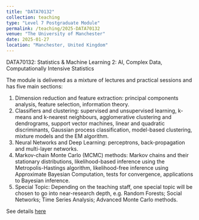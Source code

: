 ```yaml
---
title: "DATA70132"
collection: teaching
type: "Level 7 Postgraduate Module"
permalink: /teaching/2025-DATA70132
venue: "The University of Manchester"
date: 2025-01-27
location: "Manchester, United Kingdom"
---
```


DATA70132: Statistics & Machine Learning 2: AI, Complex Data, Computationally Intensive Statistics

The module is delivered as a mixture of lectures and practical sessions and has five main sections:

1. Dimension reduction and feature extraction: principal components analysis, feature selection, information theory.
2. Classifiers and clustering: supervised and unsupervised learning, k-means and k-nearest neighbours, agglomerative clustering and dendrograms, support vector machines, linear and quadratic discriminants, Gaussian process classification, model-based clustering, mixture models and the EM algorithm.
3. Neural Networks and Deep Learning: perceptrons, back-propagation and multi-layer networks.
4. Markov-chain Monte Carlo (MCMC) methods: Markov chains and their stationary distributions, likelihood-based inference using the Metropolis-Hastings algorithm, likelihood-free inference using Approximate Bayesian Computation, tests for convergence, applications to Bayesian inference.
5. Special Topic: Depending on the teaching staff, one special topic will be chosen to go into near-research depth, e.g. Random Forests; Social Networks; Time Series Analysis; Advanced Monte Carlo methods.

See details [here](https://www.manchester.ac.uk/study/masters/courses/list/11428/msc-data-science-mathematics/course-details/DATA70132#course-unit-details)
